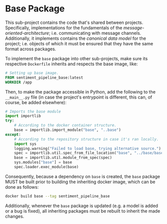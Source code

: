 # Base Package

This sub-project contains the code that's shared between projects.
Specifically, implementations for the fundamentals of the _message-oriented-architecture_; i.e. communicating with message channels.
Additionally, it implements contains the _canonical data model_ for the project; i.e. objects of which it must be ensured that they have the same format across packages.

To implement the ``base`` package into other sub-projects, make sure its respective ``Dockerfile`` inherits and respects the base image, like:
```Dockerfile
# Setting up base image.
FROM sentiment_pipeline_base:latest
WORKDIR /app
```
Then, to make the package accessible in Python, add the following to the ``__main__.py`` file (in case the project's entrypoint is different, this can, of course, be added elsewhere):
```python
# Imports the base module
import importlib
try:
    # According to the docker container structure.
    base = importlib.import_module("base", "..base")
except:
    # According to the repository structure in case it's ran locally.
    import sys
    logging.warning("Failed to load base, trying alternative source.")
    spec = importlib.util.spec_from_file_location("base", "../base/base/__init__.py")
    base = importlib.util.module_from_spec(spec)
    sys.modules["base"] = base
    spec.loader.exec_module(base)
```

Consequently, because a dependency on ``base`` is created, the ``base`` package MUST be built prior to building the inheriting docker image, which can be done as follows:
```bash
docker build base --tag sentiment_pipeline_base
```
Additionally, whenever the ``base`` package is updated (e.g. a model is added or a bug is fixed), all inheriting packages must be rebuilt to inherit the made changes.
